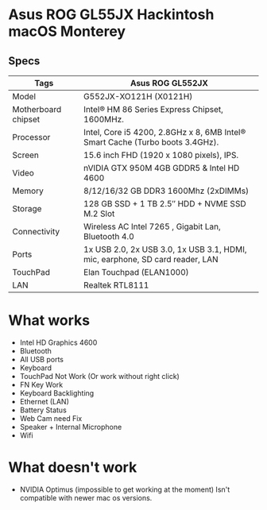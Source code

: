 # Asus ROG GL55JX Hackintosh macOS Monterey

## Specs

Tags | Asus ROG GL552JX
------------ | -------------
Model | G552JX-XO121H (X0121H)
Motherboard chipset | Intel® HM 86 Series Express Chipset, 1600MHz.
Processor |	Intel, Core i5 4200, 2.8GHz x 8, 6MB Intel® Smart Cache (Turbo boots 3.4GHz).
Screen |	15.6 inch FHD (1920 x 1080 pixels), IPS.
Video |	nVIDIA GTX 950M 4GB GDDR5 & Intel HD 4600
Memory |	8/12/16/32 GB DDR3 1600Mhz (2xDIMMs)
Storage |	128 GB SSD + 1 TB 2.5″ HDD + NVME SSD M.2 Slot
Connectivity |	Wireless AC Intel 7265 , Gigabit Lan, Bluetooth 4.0
Ports | 1x USB 2.0,	2x USB 3.0, 1x USB 3.1, HDMI, mic, earphone, SD card reader, LAN
TouchPad | Elan Touchpad (ELAN1000)
LAN | Realtek RTL8111
# What works

* Intel HD Graphics 4600
* Bluetooth
* All USB ports
* Keyboard
* TouchPad Not Work (Or work without right click)
* FN Key Work
* Keyboard Backlighting
* Ethernet (LAN)
* Battery Status
* Web Cam need Fix
* Speaker + Internal Microphone
* Wifi
# What doesn't work

* NVIDIA Optimus (impossible to get working at the moment) Isn't compatible with newer mac os versions.
